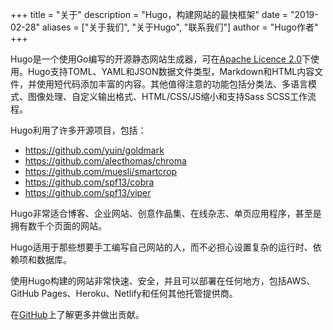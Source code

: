 +++
title = "关于"
description = "Hugo，构建网站的最快框架"
date = "2019-02-28"
aliases = ["关于我们", "关于Hugo", "联系我们"]
author = "Hugo作者"
+++

Hugo是一个使用Go编写的开源静态网站生成器，可在[Apache Licence 2.0](https://github.com/gohugoio/hugo/blob/master/LICENSE)下使用。Hugo支持TOML、YAML和JSON数据文件类型，Markdown和HTML内容文件，并使用短代码添加丰富的内容。其他值得注意的功能包括分类法、多语言模式、图像处理、自定义输出格式、HTML/CSS/JS缩小和支持Sass SCSS工作流程。

Hugo利用了许多开源项目，包括：

* https://github.com/yuin/goldmark
* https://github.com/alecthomas/chroma
* https://github.com/muesli/smartcrop
* https://github.com/spf13/cobra
* https://github.com/spf13/viper

Hugo非常适合博客、企业网站、创意作品集、在线杂志、单页应用程序，甚至是拥有数千个页面的网站。

Hugo适用于那些想要手工编写自己网站的人，而不必担心设置复杂的运行时、依赖项和数据库。

使用Hugo构建的网站非常快速、安全，并且可以部署在任何地方，包括AWS、GitHub Pages、Heroku、Netlify和任何其他托管提供商。

在[GitHub](https://github.com/gohugoio)上了解更多并做出贡献。
